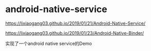 # android-native-service
https://lixiaogang03.github.io/2019/01/21/Android-Native-Service/

https://lixiaogang03.github.io/2019/01/23/Android-Native-Binder/

实现了一个android native service的Demo
